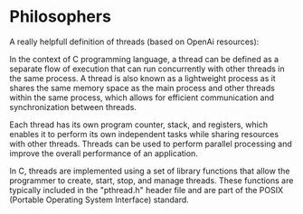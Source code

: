 # Philosophers

A really helpfull definition of threads (based on OpenAi resources):

In the context of C programming language, a thread can be defined as a separate flow of execution that can run concurrently with other threads in the same process. 
A thread is also known as a lightweight process as it shares the same memory space as the main process and other threads within the same process, 
which allows for efficient communication and synchronization between threads.

Each thread has its own program counter, stack, and registers, which enables it to perform its own independent tasks while sharing resources with other threads. 
Threads can be used to perform parallel processing and improve the overall performance of an application.

In C, threads are implemented using a set of library functions that allow the programmer to create, start, stop, and manage threads. These functions are typically included in the "pthread.h" header file and are part of the POSIX (Portable Operating System Interface) standard.
